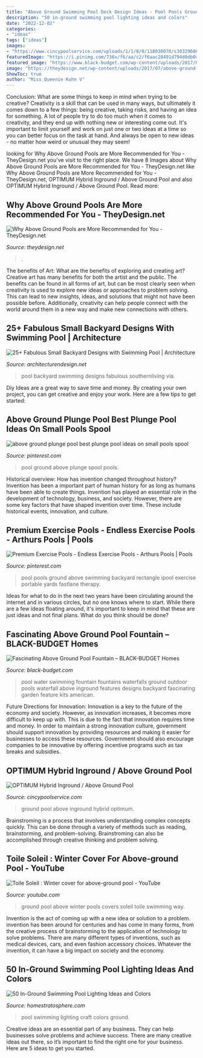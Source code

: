 ```yaml
---
title: "Above Ground Swimming Pool Deck Design Ideas - Pool Pools Ground Above Swimming Backyard Rectangle Ipool Exercise Portable Yards Fastlane Therapy"
description: "50 in-ground swimming pool lighting ideas and colors"
date: "2022-12-02"
categories:
- "ideas"
tags: ["ideas"]
images:
- "https://www.cincypoolservice.com/uploads/1/1/8/0/118030070/s303296003940463625_p6_i16_w563.jpeg"
featuredImage: "https://i.pinimg.com/736x/f6/aa/c2/f6aac28491d794d0db0449429cbf1a91--swimming-pool-exercises-portable-swimming-pools.jpg"
featured_image: "https://www.black-budget.com/wp-content/uploads/2017/02/Swimming-Above-Ground-Pool-Fountain.jpg"
image: "https://theydesign.net/wp-content/uploads/2017/07/above-ground-swimming-pools-lakeland-fl-unique-pools-spas-intended-for-above-ground-pools-why-above-ground-pools-are-more-recommended-for-you-e1499324647749.jpg"
ShowToc: true
author: "Miss Queenie Kuhn V"
---
```



Conclusion: What are some things to keep in mind when trying to be creative?
Creativity is a skill that can be used in many ways, but ultimately it comes down to a few things: being creative, taking risks, and having an idea for something. A lot of people try to do too much when it comes to creativity, and they end up with nothing new or interesting come out. It's important to limit yourself and work on just one or two ideas at a time so you can better focus on the task at hand. And always be open to new ideas - no matter how weird or unusual they may seem!

	

		
looking for Why Above Ground Pools are More Recommended for You - TheyDesign.net you've visit to the right place. We have 8 Images about Why Above Ground Pools are More Recommended for You - TheyDesign.net like Why Above Ground Pools are More Recommended for You - TheyDesign.net, OPTIMUM Hybrid Inground / Above Ground Pool and also OPTIMUM Hybrid Inground / Above Ground Pool. Read more:
		
    
## Why Above Ground Pools Are More Recommended For You - TheyDesign.net

<img loading=lazy src="https://theydesign.net/wp-content/uploads/2017/07/above-ground-swimming-pools-lakeland-fl-unique-pools-spas-intended-for-above-ground-pools-why-above-ground-pools-are-more-recommended-for-you-e1499324647749.jpg" onerror="this.onerror=null;this.src='https://tse2.mm.bing.net/th?id=OIP.R9tku2lgiNAo7moh8SnigAHaFj&amp;pid=15.1';" alt="Why Above Ground Pools are More Recommended for You - TheyDesign.net">

_Source: theydesign.net_

>. 

	

The benefits of Art: What are the benefits of exploring and creating art?
Creative art has many benefits for both the artist and the public. The benefits can be found in all forms of art, but can be most clearly seen when creativity is used to explore new ideas or approaches to problem solving. This can lead to new insights, ideas, and solutions that might not have been possible before. Additionally, creativity can help people connect with the world around them in a new way and make new connections with others.

    
## 25+ Fabulous Small Backyard Designs With Swimming Pool | Architecture

<img loading=lazy src="https://cdn.architecturendesign.net/wp-content/uploads/2015/05/AD-Small-Backyard-Pool-9.jpg" onerror="this.onerror=null;this.src='https://tse1.mm.bing.net/th?id=OIP.F9w8wJH9dG134Ro6-0pofQHaHa&amp;pid=15.1';" alt="25+ Fabulous Small Backyard Designs with Swimming Pool | Architecture">

_Source: architecturendesign.net_

>pool backyard swimming designs fabulous southernliving via. 

	

Diy Ideas are a great way to save time and money. By creating your own project, you can get creative and enjoy your work. Here are a few tips to get started: 

    
## Above Ground Plunge Pool Best Plunge Pool Ideas On Small Pools Spool

<img loading=lazy src="https://i.pinimg.com/736x/a7/fb/04/a7fb04550c63f9a0fefab98e953020dd.jpg" onerror="this.onerror=null;this.src='https://tse3.mm.bing.net/th?id=OIP.yKD9XvCobgRNIsY-bdTaIQAAAA&amp;pid=15.1';" alt="above ground plunge pool best plunge pool ideas on small pools spool">

_Source: pinterest.com_

>pool ground above plunge spool pools. 

	

Historical overview: How has invention changed throughout history?
Invention has been a important part of human history for as long as humans have been able to create things. Invention has played an essential role in the development of technology, business, and society. However, there are some key factors that have shaped invention over time. These include historical events, innovation, and culture.

    
## Premium Exercise Pools - Endless Exercise Pools - Arthurs Pools | Pools

<img loading=lazy src="https://i.pinimg.com/736x/f6/aa/c2/f6aac28491d794d0db0449429cbf1a91--swimming-pool-exercises-portable-swimming-pools.jpg" onerror="this.onerror=null;this.src='https://tse2.mm.bing.net/th?id=OIP.1PMdhiD8vcslSOfM6TyRCgAAAA&amp;pid=15.1';" alt="Premium Exercise Pools - Endless Exercise Pools - Arthurs Pools | Pools">

_Source: pinterest.com_

>pool pools ground above swimming backyard rectangle ipool exercise portable yards fastlane therapy. 

	

Ideas for what to do in the next two years have been circulating around the internet and in various circles, but no one knows where to start. While there are a few ideas floating around, it's important to keep in mind that these are just ideas and not final plans. What do you think should be done?

    
## Fascinating Above Ground Pool Fountain – BLACK-BUDGET Homes

<img loading=lazy src="https://www.black-budget.com/wp-content/uploads/2017/02/Swimming-Above-Ground-Pool-Fountain.jpg" onerror="this.onerror=null;this.src='https://tse4.mm.bing.net/th?id=OIP.VF9qaQ5_7UX74vWwf0mqIgHaFj&amp;pid=15.1';" alt="Fascinating Above Ground Pool Fountain – BLACK-BUDGET Homes">

_Source: black-budget.com_

>pool water swimming fountain fountains waterfalls ground outdoor pools waterfall above inground features designs backyard fascinating garden feature kits american. 

	

Future Directions for Innovation:
Innovation is a key to the future of the economy and society. However, as innovation increases, it becomes more difficult to keep up with. This is due to the fact that innovation requires time and money. In order to maintain a strong innovation culture, government should support innovation by providing resources and making it easier for businesses to access these resources. Government should also encourage companies to be innovative by offering incentive programs such as tax breaks and subsidies.

    
## OPTIMUM Hybrid Inground / Above Ground Pool

<img loading=lazy src="https://www.cincypoolservice.com/uploads/1/1/8/0/118030070/s303296003940463625_p6_i16_w563.jpeg" onerror="this.onerror=null;this.src='https://tse2.mm.bing.net/th?id=OIP.0e59QGSl9DhtvNvhiFP0TQHaGE&amp;pid=15.1';" alt="OPTIMUM Hybrid Inground / Above Ground Pool">

_Source: cincypoolservice.com_

>ground pool above inground hybrid optimum. 

	

Brainstroming is a process that involves understanding complex concepts quickly. This can be done through a variety of methods such as reading, brainstorming, and problem-solving. Brainstroming can also be accomplished through creative thinking and problem solving.

    
## Toile Soleil : Winter Cover For Above-ground Pool - YouTube

<img loading=lazy src="https://i.ytimg.com/vi/YeZQ9mcwwv8/hqdefault.jpg" onerror="this.onerror=null;this.src='https://tse4.mm.bing.net/th?id=OIP.aXz0VOqFQ-bAqOI2l36jpgHaFj&amp;pid=15.1';" alt="Toile Soleil : Winter cover for above-ground pool - YouTube">

_Source: youtube.com_

>ground pool above winter pools covers soleil toile swimming way. 

	

Invention is the act of coming up with a new idea or solution to a problem. invention has been around for centuries and has come in many forms, from the creative process of brainstorming to the application of technology to solve problems. There are many different types of inventions, such as medical devices, cars, and even fashion accessory choices. Whatever the invention, it can have a big impact on society and the economy.

    
## 50 In-Ground Swimming Pool Lighting Ideas And Colors

<img loading=lazy src="https://www.homestratosphere.com/wp-content/uploads/2017/05/pool-craft_swimming-pools2017-05-30-at-12.55.49-PM-16-870x1024.jpg" onerror="this.onerror=null;this.src='https://tse4.mm.bing.net/th?id=OIP.CkesjTQmduYE70S30jlWnQHaIt&amp;pid=15.1';" alt="50 In-Ground Swimming Pool Lighting Ideas and Colors">

_Source: homestratosphere.com_

>pool swimming lighting craft colors ground. 

	

Creative ideas are an essential part of any business. They can help businesses solve problems and achieve success. There are many creative ideas out there, so it’s important to find the right one for your business. Here are 5 ideas to get you started.

